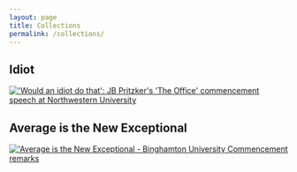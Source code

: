 ```yaml
---
layout: page
title: Collections
permalink: /collections/
---
```


##  Idiot
[!['Would an idiot do that': JB Pritzker's 'The Office' commencement speech at Northwestern University](https://img.youtube.com/vi/uWPFDpOJEME/0.jpg)](https://www.youtube.com/watch?v=uWPFDpOJEME)

## Average is the New Exceptional
[!['Average is the New Exceptional - Binghamton University Commencement remarks](https://img.youtube.com/vi/ULRosL7AOpk/0.jpg)](https://www.youtube.com/watch?v=ULRosL7AOpk)